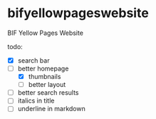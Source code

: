 # bifyellowpageswebsite
 BIF Yellow Pages Website

todo:
- [x] search bar
- [ ] better homepage
  - [x] thumbnails
  - [ ] better layout
- [ ] better search results
- [ ] italics in title
- [ ] underline in markdown
